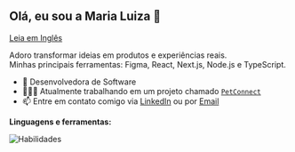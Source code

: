 ## Olá, eu sou a Maria Luiza 👋
[Leia em Inglês](README.md)

Adoro transformar ideias em produtos e experiências reais. <br />
Minhas principais ferramentas: Figma, React, Next.js, Node.js e TypeScript.

- 🌱 Desenvolvedora de Software
- 👩🏻‍💻 Atualmente trabalhando em um projeto chamado [`PetConnect`](https://github.com/malu-monteiro/petconnect-mobile)
- 📫 Entre em contato comigo via [LinkedIn](https://www.linkedin.com/in/m-monteiro/) ou por [Email](mailto:malumonteiro.dev@gmail.com)

**Linguagens e ferramentas:**

![Habilidades](https://skills.syvixor.com/api/icons?i=figma,react,ts,nextjs,tailwind,nodejs,git,github,postgresql,prisma.docker,insomnia,jest,reactnative)

